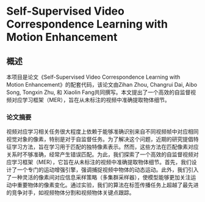# Self-Supervised Video Correspondence Learning with Motion Enhancement

## 概述

本项目是论文《Self-Supervised Video Correspondence Learning with Motion Enhancement》的配套代码，该论文由Zihan Zhou, Changrui Dai, Aibo Song, Tongxin Zhu, 和 Xiaolin Fang共同撰写。本文提出了一个高效的自监督视频对应学习框架（MER），旨在从未标注的视频中准确提取物体细节。

### 论文摘要

视频对应学习相关任务很大程度上依赖于能够准确识别来自不同视频帧中对应相同视觉对象的像素，特别是对于自监督任务。为了解决这个问题，近期的研究提倡特征学习方法，旨在学习用于匹配的独特像素表示。然而，这些方法在匹配像素对应关系时不够准确，经常产生错误匹配。为此，我们探索了一个高效的自监督视频对应学习框架（MER），它旨在从未标注的视频中准确提取物体细节。首先，我们设计了一个专门的运动增强引擎，强调捕捉视频中物体的动态运动。此外，我们引入了一种灵活的像素间对应信息采样策略（多集群采样器），使模型能够更加关注运动中重要物体的像素变化。通过实验，我们的算法在标签传播任务上超越了最先进的竞争对手，如视频物体分割和视频物体关键点跟踪。
